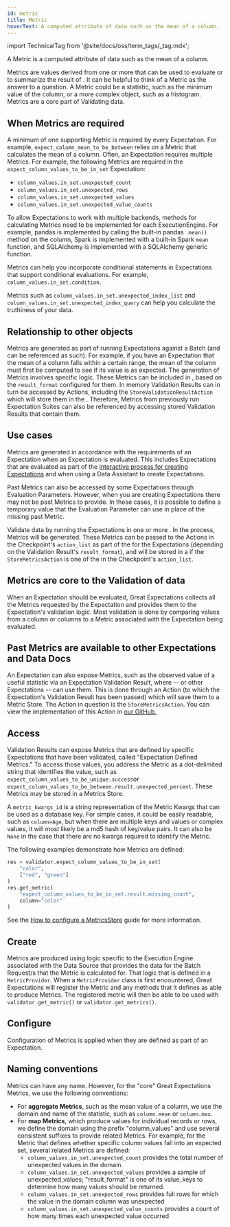 ```yaml
---
id: metric
title: Metric
hoverText: A computed attribute of data such as the mean of a column.
---
```


import TechnicalTag from '@site/docs/oss/term_tags/_tag.mdx';

A Metric is a computed attribute of data such as the mean of a column.

Metrics are values derived from one or more <TechnicalTag relative="../" tag="batch" text="Batches" /> that can be used to evaluate <TechnicalTag relative="../" tag="expectation" text="Expectations" /> or to summarize the result of <TechnicalTag relative="../" tag="validation" text="Validation" />. It can be helpful to think of a Metric as the answer to a question.  A Metric could be a statistic, such as the minimum value of the column, or a more complex object, such as a histogram. Metrics are a core part of Validating data.

## When Metrics are required

A minimum of one supporting Metric is required by every Expectation. For example, `expect_column_mean_to_be_between` relies on a Metric that calculates the mean of a column. Often, an Expectation requires multiple Metrics. For example, the following Metrics are required in the `expect_column_values_to_be_in_set` Expectation:

- `column_values.in_set.unexpected_count`
- `column_values.in_set.unexpected_rows`
- `column_values.in_set.unexpected_values`
- `column_values.in_set.unexpected_value_counts`

To allow Expectations to work with multiple backends, methods for calculating Metrics need to be implemented for each ExecutionEngine. For example, pandas is implemented by calling the built-in pandas `.mean()` method on the column, Spark is implemented with a built-in Spark `mean` function, and SQLAlchemy is implemented with a SQLAlchemy generic function.

Metrics can help you incorporate conditional statements in Expectations that support conditional evaluations. For example, `column_values.in_set.condition`.

Metrics such as `column_values.in_set.unexpected_index_list` and `column_values.in_set.unexpected_index_query` can help you calculate the truthiness of your data.

## Relationship to other objects

Metrics are generated as part of running Expectations against a Batch (and can be referenced as such). For example, if you have an Expectation that the mean of a column falls within a certain range, the mean of the column must first be computed to see if its value is as expected.  The generation of Metrics involves <TechnicalTag relative="../" tag="execution_engine" text="Execution Engine" /> specific logic.  These Metrics can be included in <TechnicalTag relative="../" tag="validation_result" text="Validation Results" />, based on the `result_format` configured for them.  In memory Validation Results can in turn be accessed by Actions, including the `StoreValidationResultAction` which will store them in the <TechnicalTag relative="../" tag="validation_result_store" text="Validation Results Store" />.  Therefore, Metrics from previously run Expectation Suites can also be referenced by accessing stored Validation Results that contain them.

## Use cases

Metrics are generated in accordance with the requirements of an Expectation when an Expectation is evaluated.  This includes Expectations that are evaluated as part of the [interactive process for creating Expectations](../guides/expectations/how_to_create_and_edit_expectations_with_instant_feedback_from_a_sample_batch_of_data.md) and when using a Data Assistant to create Expectations.

Past Metrics can also be accessed by some Expectations through Evaluation Parameters.  However, when you are creating Expectations there may not be past Metrics to provide.  In these cases, it is possible to define a temporary value that the Evaluation Parameter can use in place of the missing past Metric.

<TechnicalTag relative="../" tag="checkpoint" text="Checkpoints" /> Validate data by running the Expectations in one or more <TechnicalTag relative="../" tag="expectation_suite" text="Expectation Suite" />.  In the process, Metrics will be generated.  These Metrics can be passed to the Actions in the Checkpoint's `action_list` as part of the <TechnicalTag relative="../" tag="validation_result" text="Validation Results" /> for the Expectations (depending on the Validation Result's `result_format`), and will be stored in a <TechnicalTag relative="../" tag="metric_store" text="Metric Store" /> if the `StoreMetricsAction` is one of the <TechnicalTag relative="../" tag="action" text="Actions" /> in the Checkpoint's `action_list`.

## Metrics are core to the Validation of data

When an Expectation should be evaluated, Great Expectations collects all the Metrics requested by the Expectation and provides them to the Expectation's validation logic. Most validation is done by comparing values from a column or columns to a Metric associated with the Expectation being evaluated.

## Past Metrics are available to other Expectations and Data Docs

An Expectation can also expose Metrics, such as the observed value of a useful statistic via an Expectation Validation Result, where <TechnicalTag relative="../" tag="data_docs" text="Data Docs" /> -- or other Expectations -- can use them.  This is done through an Action (to which the Expectation's Validation Result has been passed) which will save them to a Metric Store.  The Action in question is the `StoreMetricsAction`.  You can view the implementation of this Action in [our GitHub.](https://github.com/great-expectations/great_expectations/blob/0312642755f6003c70623e9aa3ceed1020373dac/great_expectations/checkpoint/actions.py#L905)

## Access

Validation Results can expose Metrics that are defined by specific Expectations that have been validated, called "Expectation Defined Metrics." To access those values, you address the Metric as a dot-delimited string that identifies the value, such as `expect_column_values_to_be_unique.success`or `expect_column_values_to_be_between.result.unexpected_percent`. These Metrics may be stored in a Metrics Store.

A `metric_kwargs_id` is a string representation of the Metric Kwargs that can be used as a database key. For simple cases, it could be easily readable, such as `column=Age`, but when there are multiple keys and values or complex values, it will most likely be a md5 hash of key/value pairs. It can also be `None` in the case that there are no kwargs required to identify the Metric.

The following examples demonstrate how Metrics are defined:

```python title="Python code"
res = validator.expect_column_values_to_be_in_set(
    "color",
    ["red", "green"]
)
res.get_metric(
    "expect_column_values_to_be_in_set.result.missing_count",
    column="color"
)
```

See the [How to configure a MetricsStore](../guides/setup/configuring_metadata_stores/how_to_configure_a_metricsstore.md) guide for more information.

## Create

Metrics are produced using logic specific to the Execution Engine associated with the Data Source that provides the data for the Batch Request/s that the Metric is calculated for.  That logic that is defined in a `MetricProvider`. When a `MetricProvider` class is first encountered, Great Expectations will register the Metric and any methods that it defines as able to produce Metrics.  The registered metric will then be able to be used with `validator.get_metric()` or `validator.get_metrics()`. 

## Configure

Configuration of Metrics is applied when they are defined as part of an Expectation.

## Naming conventions

Metrics can have any name. However, for the "core" Great Expectations Metrics, we use the following conventions:

* For **aggregate Metrics**, such as the mean value of a column, we use the domain and name of the statistic, such as `column.mean` or `column.max`.
* For **map Metrics**, which produce values for individual records or rows, we define the domain using the prefix "column_values" and use several consistent suffixes to provide related Metrics. For example, for the Metric that defines whether specific column values fall into an expected set, several related Metrics are defined:
    * `column_values.in_set.unexpected_count` provides the total number of unexpected values in the domain.
    * `column_values.in_set.unexpected_values` provides a sample of unexpected_values; "result_format" is one of its
      value_keys to determine how many values should be returned.
    * `column_values.in_set.unexpected_rows` provides full rows for which the value in the domain column was unexpected
    * `column_values.in_set.unexpected_value_counts` provides a count of how many times each unexpected value occurred
